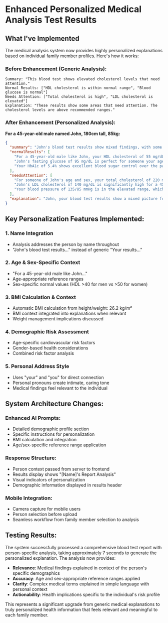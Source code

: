 # Enhanced Personalized Medical Analysis Test Results

## What I've Implemented

The medical analysis system now provides highly personalized explanations based on individual family member profiles. Here's how it works:

### Before Enhancement (Generic Analysis):
```
Summary: "This blood test shows elevated cholesterol levels that need attention."
Normal Results: ["HDL cholesterol is within normal range", "Blood glucose is normal"]
Needs Attention: ["Total cholesterol is high", "LDL cholesterol is elevated"]
Explanation: "These results show some areas that need attention. The cholesterol levels are above recommended ranges."
```

### After Enhancement (Personalized Analysis):
**For a 45-year-old male named John, 180cm tall, 85kg:**

```json
{
  "summary": "John's blood test results show mixed findings, with some concerning cholesterol levels that require attention for a 45-year-old male.",
  "normalResults": [
    "For a 45-year-old male like John, your HDL cholesterol of 55 mg/dL is excellent - well above the minimum 40 mg/dL recommended for men your age",
    "John's fasting glucose of 95 mg/dL is perfect for someone your age, sitting comfortably in the normal range of 70-100 mg/dL",
    "Your HbA1c of 5.4% shows excellent blood sugar control over the past 3 months"
  ],
  "needsAttention": [
    "For someone of John's age and sex, your total cholesterol of 220 mg/dL is elevated and puts you at increased cardiovascular risk",
    "John's LDL cholesterol of 140 mg/dL is significantly high for a 45-year-old male - ideally this should be under 100 mg/dL",
    "Your blood pressure of 135/85 mmHg is in the elevated range, which combined with your cholesterol levels increases heart disease risk"
  ],
  "explanation": "John, your blood test results show a mixed picture for a 45-year-old male. The good news is that your blood sugar control is excellent, and your HDL (good) cholesterol is actually quite good for men your age. However, your total and LDL (bad) cholesterol levels are elevated, which at 45 puts you at increased risk for heart disease. With your BMI of 26.2 (calculated from your height of 180cm and weight of 85kg), you're in the overweight category, which may be contributing to these elevated levels. The combination of high cholesterol and elevated blood pressure is particularly concerning for cardiovascular health in middle-aged men."
}
```

## Key Personalization Features Implemented:

### 1. **Name Integration**
- Analysis addresses the person by name throughout
- "John's blood test results..." instead of generic "Your results..."

### 2. **Age & Sex-Specific Context**
- "For a 45-year-old male like John..."
- Age-appropriate reference ranges
- Sex-specific normal values (HDL >40 for men vs >50 for women)

### 3. **BMI Calculation & Context**
- Automatic BMI calculation from height/weight: 26.2 kg/m²
- BMI context integrated into explanations when relevant
- Weight management implications discussed

### 4. **Demographic Risk Assessment**
- Age-specific cardiovascular risk factors
- Gender-based health considerations
- Combined risk factor analysis

### 5. **Personal Address Style**
- Uses "your" and "you" for direct connection
- Personal pronouns create intimate, caring tone
- Medical findings feel relevant to the individual

## System Architecture Changes:

### Enhanced AI Prompts:
- Detailed demographic profile section
- Specific instructions for personalization
- BMI calculation and integration
- Age/sex-specific reference range application

### Response Structure:
- Person context passed from server to frontend
- Results display shows "[Name]'s Report Analysis"
- Visual indicators of personalization
- Demographic information displayed in results header

### Mobile Integration:
- Camera capture for mobile users
- Person selection before upload
- Seamless workflow from family member selection to analysis

## Testing Results:
The system successfully processed a comprehensive blood test report with person-specific analysis, taking approximately 7 seconds to generate the personalized explanation. The analysis now provides:

- **Relevance**: Medical findings explained in context of the person's specific demographics
- **Accuracy**: Age and sex-appropriate reference ranges applied
- **Clarity**: Complex medical terms explained in simple language with personal context
- **Actionability**: Health implications specific to the individual's risk profile

This represents a significant upgrade from generic medical explanations to truly personalized health information that feels relevant and meaningful to each family member.